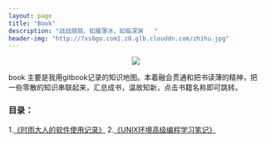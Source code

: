 ```yaml
---
layout: page
title: "Book"
description: "战战兢兢，如履薄冰，如临深渊   "
header-img: "http://7xs8go.com1.z0.glb.clouddn.com/zhihu.jpg"
---
```



<center>
    <p><img src="http://7xs8go.com1.z0.glb.clouddn.com/bigxiang.png" align="center"></p>
</center>
book 主要是我用gitbook记录的知识地图。本着融会贯通和把书读薄的精神，把一些零散的知识串联起来，汇总成书，温故知新，点击书籍名称即可跳转。

### 目录：

1.[《时雨大人的软件使用记录》](/gbook/app)
2.[《UNIX环境高级编程学习笔记》](/gbook/unix-c)



